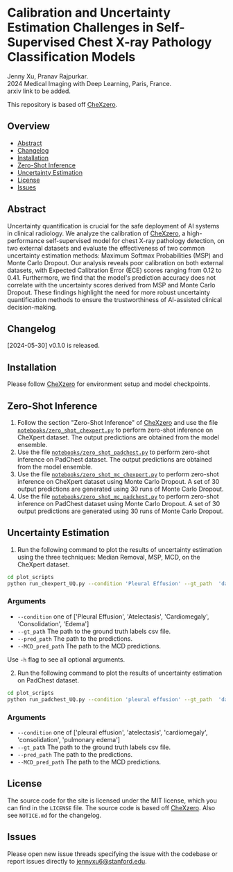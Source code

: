 # Calibration and Uncertainty Estimation Challenges in Self-Supervised Chest X-ray Pathology Classification Models
Jenny Xu, Pranav Rajpurkar. \
2024 Medical Imaging with Deep Learning, Paris, France. \
arxiv link to be added. 

This repository is based off [CheXzero](https://github.com/rajpurkarlab/CheXzero).  

## Overview
- [Abstract](#abstract)
- [Changelog](#changelog)
- [Installation](#installation)
- [Zero-Shot Inference](#zero-shot-inference)
- [Uncertainty Estimation](#uncertainty-estimation)
- [License](#license)
- [Issues](#issues)

## Abstract
Uncertainty quantification is crucial for the safe deployment of AI systems in clinical radiology. We analyze the calibration of [CheXzero](https://github.com/rajpurkarlab/CheXzero), a high-performance self-supervised model for chest X-ray pathology detection, on two external datasets and evaluate the effectiveness of two common uncertainty estimation methods: Maximum Softmax Probabilities (MSP) and Monte Carlo Dropout. Our analysis reveals poor calibration on both external datasets, with Expected Calibration Error (ECE) scores ranging from 0.12 to 0.41. Furthermore, we find that the model's prediction accuracy does not correlate with the uncertainty scores derived from MSP and Monte Carlo Dropout. These findings highlight the need for more robust uncertainty quantification methods to ensure the trustworthiness of AI-assisted clinical decision-making. 

## Changelog
[2024-05-30] v0.1.0 is released. 

## Installation
Please follow [CheXzero](https://github.com/rajpurkarlab/CheXzero) for environment setup and model checkpoints. 

## Zero-Shot Inference
1. Follow the section "Zero-Shot Inference" of [CheXzero](https://github.com/rajpurkarlab/CheXzero) and use the file [`notebooks/zero_shot_chexpert.py`](notebooks/zero_shot_chexpert.py) to perform zero-shot inference on CheXpert dataset. The output predictions are obtained from the model ensemble. 
2. Use the file [`notebooks/zero_shot_padchest.py`](notebooks/zero_shot_padchest.py) to perform zero-shot inference on PadChest dataset. The output predictions are obtained from the model ensemble. 
3. Use the file [`notebooks/zero_shot_mc_chexpert.py`](notebooks/zero_shot_mc_chexpert.py) to perform zero-shot inference on CheXpert dataset using Monte Carlo Dropout. A set of 30 output predictions are generated using 30 runs of Monte Carlo Dropout. 
4. Use the file [`notebooks/zero_shot_mc_padchest.py`](notebooks/zero_shot_mc_padchest.py) to perform zero-shot inference on PadChest dataset using Monte Carlo Dropout. A set of 30 output predictions are generated using 30 runs of Monte Carlo Dropout. 

## Uncertainty Estimation
1. Run the following command to plot the results of uncertainty estimation using the three techniques: Median Removal, MSP, MCD, on the CheXpert dataset. 
```bash
cd plot_scripts
python run_chexpert_UQ.py --condition 'Pleural Effusion' --gt_path  'data/groundtruth.csv' --pred_path 'predictions/ensemble/chexpert_preds.npy' --MCD_pred_path 'predictions/chexpert_MCD/'
```

### Arguments
* `--condition` one of ['Pleural Effusion', 'Atelectasis', 'Cardiomegaly', 'Consolidation', 'Edema']
* `--gt_path` The path to the ground truth labels csv file.
* `--pred_path` The path to the predictions.
* `--MCD_pred_path` The path to the MCD predictions.

Use `-h` flag to see all optional arguments. 

2. Run the following command to plot the results of uncertainty estimation on PadChest dataset. 
```bash
cd plot_scripts
python run_padchest_UQ.py --condition 'pleural effusion' --gt_path  'data/padchest/2_cxr_labels.csv' --pred_path 'predictions/padchest_ensemble/padchest_preds.npy' --MCD_pred_path 'predictions/padchest_MCD/'
```

### Arguments
* `--condition` one of ['pleural effusion', 'atelectasis', 'cardiomegaly', 'consolidation', 'pulmonary edema']
* `--gt_path` The path to the ground truth labels csv file.
* `--pred_path` The path to the predictions.
* `--MCD_pred_path` The path to the MCD predictions.

## License 
The source code for the site is licensed under the MIT license, which you can find in the `LICENSE` file. The source code is based off [CheXzero](https://github.com/rajpurkarlab/CheXzero). Also see `NOTICE.md` for the changelog. 

## Issues 
Please open new issue threads specifying the issue with the codebase or report issues directly to [jennyxu6@stanford.edu](jennyxu6@stanford.edu).

